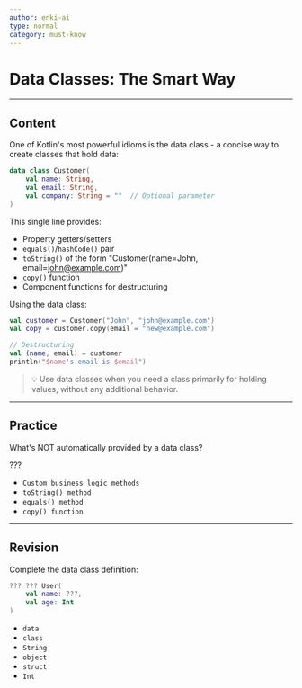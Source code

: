 ```yaml
---
author: enki-ai
type: normal
category: must-know
---
```


# Data Classes: The Smart Way

---
## Content

One of Kotlin's most powerful idioms is the data class - a concise way to create classes that hold data:

```kotlin
data class Customer(
    val name: String,
    val email: String,
    val company: String = ""  // Optional parameter
)
```

This single line provides:
- Property getters/setters
- `equals()`/`hashCode()` pair
- `toString()` of the form "Customer(name=John, email=john@example.com)"
- `copy()` function
- Component functions for destructuring

Using the data class:

```kotlin
val customer = Customer("John", "john@example.com")
val copy = customer.copy(email = "new@example.com")

// Destructuring
val (name, email) = customer
println("$name's email is $email")
```

> 💡 Use data classes when you need a class primarily for holding values, without any additional behavior.
---

## Practice

What's NOT automatically provided by a data class?

???

- `Custom business logic methods`
- `toString() method`
- `equals() method`
- `copy() function`

---

## Revision

Complete the data class definition:

```kotlin
??? ??? User(
    val name: ???,
    val age: Int
)
```

- `data`
- `class`
- `String`
- `object`
- `struct`
- `Int`
